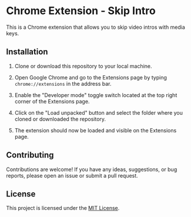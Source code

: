 # Chrome Extension - Skip Intro

This is a Chrome extension that allows you to skip video intros with media keys.

## Installation

1. Clone or download this repository to your local machine.

2. Open Google Chrome and go to the Extensions page by typing `chrome://extensions` in the address bar.

3. Enable the "Developer mode" toggle switch located at the top right corner of the Extensions page.

4. Click on the "Load unpacked" button and select the folder where you cloned or downloaded the repository.

5. The extension should now be loaded and visible on the Extensions page.

## Contributing

Contributions are welcome! If you have any ideas, suggestions, or bug reports, please open an issue or submit a pull request.

## License

This project is licensed under the [MIT License](LICENSE).
